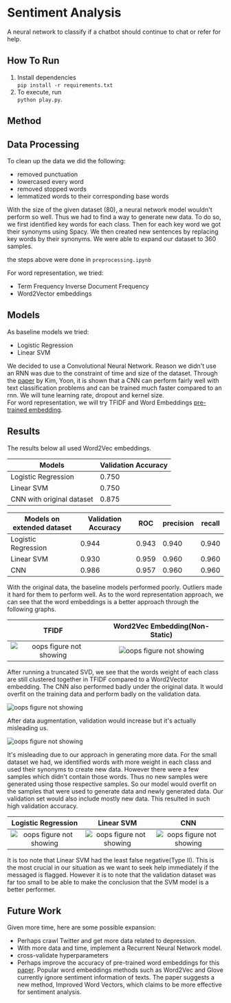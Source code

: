 Sentiment Analysis
=====================

A neural network to classify if a chatbot should continue to chat or refer for help. 

How To Run
------------

1. Install dependencies  
```pip install -r requirements.txt```
2. To execute, run   
    ```python play.py```.

Method
------------

Data Processing
------------

To clean up the data we did the following:
* removed punctuation
* lowercased every word
* removed stopped words
* lemmatized words to their corresponding base words  

With the size of the given dataset (80), a neural network model wouldn't perform so well. Thus we had to find a way to generate new data. To do so, we first identified key words for each class. Then for each key word we got their synonyms using Spacy. We then created new sentences by replacing key words by their synonyms. We were able to expand our dataset to 360 samples.  

the steps above were done in `preprocessing.ipynb`  

For word representation, we tried:
* Term Frequency Inverse Document Frequency
* Word2Vector embeddings

Models
------------

As baseline models we tried:
* Logistic Regression
* Linear SVM  

 
We decided to use a Convolutional Neural Network. Reason we didn't use an RNN was due to the constraint of time and size of the dataset. Through the [paper](https://arxiv.org/pdf/1408.5882.pdf) by Kim, Yoon, it is shown that a CNN can perform fairly well with text classification problems and can be trained much faster compared to an rnn. We will tune learning rate, dropout and kernel size.  
For word representation, we will try TFIDF and Word Embeddings [pre-trained embedding](https://code.google.com/archive/p/word2vec/). 

Results
------------

The results below all used Word2Vec embeddings.    

 Models | Validation Accuracy 
 -------- | ---------- 
 Logistic Regression | 0.750
 Linear SVM | 0.750 |
 CNN with original dataset | 0.875

 Models on extended dataset | Validation Accuracy | ROC | precision | recall
 -------- | ---------- | --------- | ------- | --------
 Logistic Regression| 0.944 | 0.943 | 0.940 | 0.940
 Linear SVM | 0.930 | 0.959 | 0.960 | 0.960 
 CNN | 0.986 | 0.957 | 0.960 | 0.960

With the original data, the baseline models performed poorly. Outliers made it hard for them to perform well. As to the word representation approach, we can see that the word embeddings is a better approach through the following graphs.  


 TFIDF             |  Word2Vec Embedding(Non-Static)     
:-------------------------:|:-------------------------: 
![oops figure not showing](https://github.com/HashBrownMap/datalogue-challenge/blob/master/embeddings/tfidf.png)  |  ![oops figure not showing](https://github.com/HashBrownMap/datalogue-challenge/blob/master/embeddings/w2v.png) 

 
 After running a truncated SVD, we see that the words weight of each class are still clustered together in TFIDF compared to a Word2Vector embedding. The CNN also performed badly under the original data. It would overfit on the training data and perform badly on the validation data.    


![oops figure not showing](https://github.com/HashBrownMap/datalogue-challenge/blob/master/original_history.png)

After data augmentation, validation would increase but it's actually misleading us.   

![oops figure not showing](https://github.com/HashBrownMap/datalogue-challenge/blob/master/history.png)

It's misleading due to our approach in generating more data. For the small dataset we had, we identified words with more weight in each class and used their synonyms to create new data. However there were a few samples which didn't contain those words. Thus no new samples were generated using those respective samples. So our model would overfit on the samples that were used to generate data and newly generated data. Our validation set would also include mostly new data. This resulted in such high validation accuracy.  

Logistic Regression             |  Linear SVM           | CNN
:-------------------------:|:-------------------------: | :------------------:
![oops figure not showing](https://github.com/HashBrownMap/datalogue-challenge/blob/master/models/lr_additional_cmatrix.png)  |  ![oops figure not showing](https://github.com/HashBrownMap/datalogue-challenge/blob/master/models/svm_additional_cmatrix.png) | ![oops figure not showing](https://github.com/HashBrownMap/datalogue-challenge/blob/master/cnn_additional_cmatrix.png)

It is too note that Linear SVM had the least false negative(Type II). This is the most crucial in our situation as we want to seek help immediately if the messaged is flagged. However it is to note that the validation dataset was far too small to be able to make the conclusion that the SVM model is a better performer.

Future Work
------------

Given more time, here are some possible expansion:
* Perhaps crawl Twitter and get more data related to depression.
* With more data and time, implement a Recurrent Neural Network model. 
* cross-validate hyperparameters
* Perhaps improve the accuracy of pre-trained word embeddings for this [paper](https://arxiv.org/pdf/1711.08609.pdf). Popular word embeddings methods such as Word2Vec and Glove currently ignore sentiment information of texts. The paper suggests a new method, Improved Word Vectors, which claims to be more effective for sentiment analysis.
